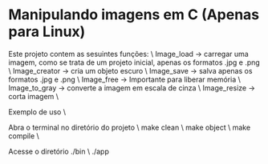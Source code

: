# Manipulando imagens em C (Apenas para Linux)

Este projeto contem as sesuintes funções: \\
Image_load -> carregar uma imagem, como se trata de um projeto inicial, apenas os formatos .jpg e .png \\
Image_creator -> cria um objeto escuro \\ 
Image_save -> salva apenas os formatos .jpg e .png \\
Image_free -> Importante para liberar memória \\
Image_to_gray -> converte a imagem em escala de cinza \\
Image_resize -> corta imagem \\

Exemplo de uso \\

Abra o terminal no diretório do projeto \\
make clean \\
make object \\
make compile \\

Acesse o diretório ./bin \\
./app
